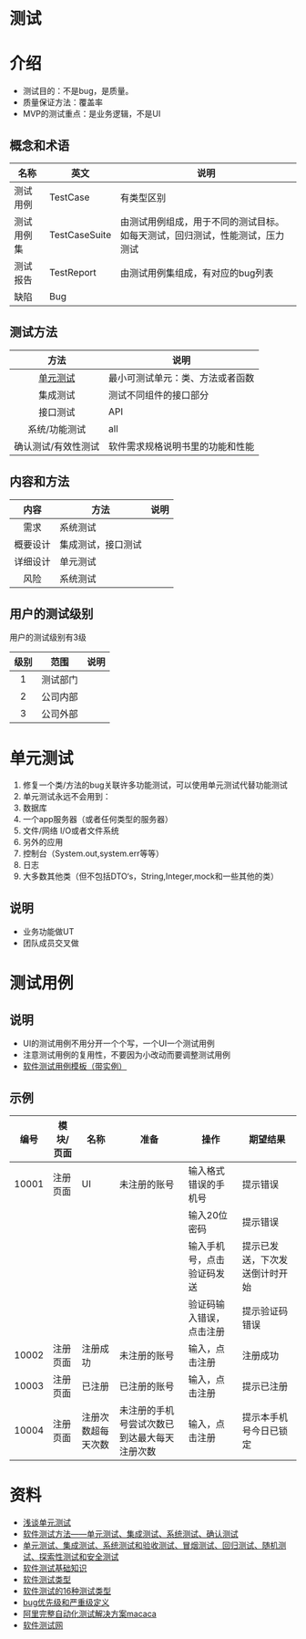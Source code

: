 # 测试
# 介绍
* 测试目的：不是bug，是质量。
* 质量保证方法：覆盖率
* MVP的测试重点：是业务逻辑，不是UI

## 概念和术语
| 名称 | 英文 | 说明 |
| --------  | ----- | ---- |
| 测试用例 | TestCase | 有类型区别 |
| 测试用例集 | TestCaseSuite | 由测试用例组成，用于不同的测试目标。如每天测试，回归测试，性能测试，压力测试 |
| 测试报告 | TestReport | 由测试用例集组成，有对应的bug列表 |
| 缺陷 | Bug |  |  |

## 测试方法
| 方法 | 说明 |
| :----: | ---- |
| [单元测试](https://www.sohu.com/a/238768687_286966) | 最小可测试单元：类、方法或者函数 |
| 集成测试 | 测试不同组件的接口部分 |
| 接口测试 | API |
| 系统/功能测试 | all |
| 确认测试/有效性测试 | 软件需求规格说明书里的功能和性能 |

## 内容和方法
| 内容 | 方法 | 说明 |
| :----: | ---- | ---- |
| 需求 | 系统测试 |  |
| 概要设计 | 集成测试，接口测试 |  |
| 详细设计 | 单元测试 |  |
| 风险 | 系统测试 |  |

## 用户的测试级别
用户的测试级别有3级

| 级别 | 范围 | 说明 |
| :----: | ---- | ---- |
| 1 | 测试部门 |  |
| 2 | 公司内部 |  |
| 3 | 公司外部 |  |


# 单元测试
1. 修复一个类/方法的bug关联许多功能测试，可以使用单元测试代替功能测试
1. 单元测试永远不会用到：
  1. 数据库
  1. 一个app服务器（或者任何类型的服务器）
  1. 文件/网络 I/O或者文件系统
  1. 另外的应用
  1. 控制台（System.out,system.err等等）
  1. 日志
  1. 大多数其他类（但不包括DTO‘s，String,Integer,mock和一些其他的类）
## 说明
* 业务功能做UT
* 团队成员交叉做

# 测试用例
## 说明
* UI的测试用例不用分开一个个写，一个UI一个测试用例
* 注意测试用例的复用性，不要因为小改动而要调整测试用例
* [软件测试用例模板（带实例）](https://wenku.baidu.com/view/37712285b9d528ea81c77939)

## 示例

| 编号 | 模块/页面 | 名称 | 准备 | 操作 | 期望结果 |
| -------- | ----- | ---- | ---- | ---- | ---- |
| 10001 | 注册页面 | UI | 未注册的账号 | 输入格式错误的手机号 | 提示错误 |
|  |  |  |  | 输入20位密码 | 提示错误 |
|  |  |  |  | 输入手机号，点击验证码发送 | 提示已发送，下次发送倒计时开始 |
|  |  |  |  | 验证码输入错误，点击注册 | 提示验证码错误 |
| 10002 | 注册页面 | 注册成功 | 未注册的账号 | 输入，点击注册 | 注册成功 |
| 10003 | 注册页面 | 已注册  | 已注册的账号 | 输入，点击注册 | 提示已注册 |
| 10004 | 注册页面 | 注册次数超每天次数  | 未注册的手机号尝试次数已到达最大每天注册次数 | 输入，点击注册 | 提示本手机号今日已锁定 |

# 资料
* [浅谈单元测试](https://www.sohu.com/a/238768687_286966)
* [软件测试方法——单元测试、集成测试、系统测试、确认测试](https://blog.csdn.net/u012426327/article/details/78400045)
* [单元测试、集成测试、系统测试和验收测试、冒烟测试、回归测试、随机测试、探索性测试和安全测试](https://juejin.im/post/6844903986462457864)
* [软件测试基础知识](http://wenku.baidu.com/view/388fdad0360cba1aa911da01.html)
* [软件测试类型](http://baike.baidu.com/item/%E8%BD%AF%E4%BB%B6%E6%B5%8B%E8%AF%95%E7%B1%BB%E5%9E%8B)
* [软件测试的16种测试类型](http://wenku.baidu.com/view/cac33c37eefdc8d376ee32ed.html)
* [bug优先级和严重级定义](http://blog.csdn.net/sunshine_mei/article/details/49230199)
* [阿里完整自动化测试解决方案macaca](https://yq.aliyun.com/articles/8310)
* [软件测试网](http://www.51testing.com/)
